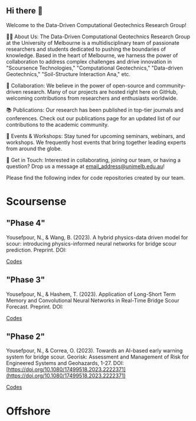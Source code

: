## Hi there 👋
Welcome to the Data-Driven Computational Geotechnics Research Group!

🙋‍♀️ About Us:
The Data-Driven Computational Geotechnics Research Group at the University of Melbourne is a multidisciplinary team of passionate researchers and students dedicated to pushing the boundaries of knowledge. Based in the heart of Melbourne, we harness the power of collaboration to address complex challenges and drive innovation in "Scoursence Technologies," "Computational Geotechnics," "Data-driven Geotechnics," "Soil-Structure Interaction Ana," etc.

🤝 Collaboration:
We believe in the power of open-source and community-driven research. Many of our projects are hosted right here on GitHub, welcoming contributions from researchers and enthusiasts worldwide.

📚 Publications:
Our research has been published in top-tier journals and conferences. Check out our publications page for an updated list of our contributions to the academic community.

📅 Events & Workshops:
Stay tuned for upcoming seminars, webinars, and workshops. We frequently host events that bring together leading experts from around the globe.

💌 Get in Touch:
Interested in collaborating, joining our team, or having a question? Drop us a message at email_address@unimelb.edu.au!

Please find the following index for code repositories created by our team.

# Scoursense

## "Phase 4"

Yousefpour, N., & Wang, B. (2023). A hybrid physics-data driven model for scour: introducing physics-informed neural networks for bridge scour prediction. Preprint. DOI:

[Codes](https://github.com/Data-Driven-Computational-Geotechnics/ScourSensePhase3/tree/main)

## "Phase 3"

Yousefpour, N., & Hashem, T. (2023). Application of Long-Short Term Memory and Convolutional Neural Networks in Real-Time Bridge Scour Forecast. Preprint. DOI:

[Codes](https://github.com/Data-Driven-Computational-Geotechnics/ScourSensePhase3/tree/main)


## "Phase 2"

Yousefpour, N., & Correa, O. (2023). Towards an AI-based early warning system for bridge scour. Georisk: Assessment and Management of Risk for Engineered Systems and Geohazards, 1-27.
 DOI:[https://doi.org/10.1080/17499518.2023.2222371](https://doi.org/10.1080/17499518.2023.2222371)

[Codes](https://github.com/Data-Driven-Computational-Geotechnics/ScourSensePhase2/tree/main)

# Offshore


